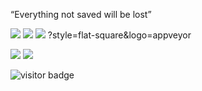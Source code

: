 <p>
“Everything not saved will be lost”
</p>

[![](https://img.shields.io/badge/Windows-11-4e9eee?style=flat-square&logo=windows&logoColor=blue)](https://www.microsoft.com/windows/windows-11)
[![](https://img.shields.io/badge/IDE-Visual%20Studio%20Code-blue?style=flat-square&logo=visual-studio-code&logoColor=blue)](https://code.visualstudio.com/)
[![](https://img.shields.io/badge/Intellij-IDEA-red?style=flat-square&logo=JetBrains)](https://www.jetbrains.com/)
?style=flat-square&logo=appveyor

[![](https://img.shields.io/badge/Windows-11-red?style=flat-square&logo=Windows)](https://www.microsoft.com/windows/windows-11)
[![](https://img.shields.io/badge/VSCode-red?style=flat-square&logo=VisualStudioCode)](https://code.visualstudio.com/)

<p align="">
  <img src="https://visitor-badge.glitch.me/badge?page_id=captain5.captain5" alt="visitor badge"/>
</p>
